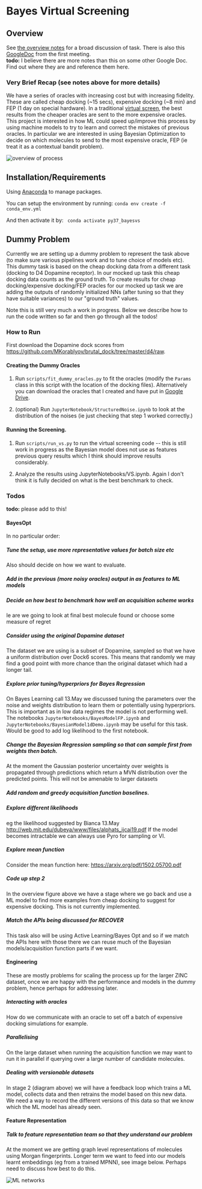 # Bayes Virtual Screening

## Overview
See [the overview notes](notes/overview/compiled_drafts/13_may_2020.pdf) for a broad discussion of task.
There is also this [GoogleDoc](https://docs.google.com/document/d/1zx9na64Qt2_11BjoqQiXiyANT-O4ZTXPOTdPA3fsZLM/edit#) 
from the first meeting.  
__**todo:**__ I believe there are more notes than this on some other Google Doc. Find out where they are and reference them here. 

### Very Brief Recap (see notes above for more details)
We have a series of oracles with increasing cost but with increasing fidelity. These are called cheap docking (~15 secs),
expensive docking (~8 min) and FEP (1 day on special hardware). In a traditional [virtual screen](https://en.wikipedia.org/wiki/Virtual_screening),
the best results from the cheaper oracles are sent to the more expensive oracles. This project is interested in how ML 
could speed up/improve this process by using machine models to try to learn and correct the mistakes of previous oracles.
In particular we are interested in using Bayesian Optimization to decide on which molecules to send to the most expensive
oracle, FEP (ie treat it as a contextual bandit problem). 


![overview of process](notes/overview/imgs/process.png)



## Installation/Requirements
Using [Anaconda](https://www.anaconda.com/products/individual) to manage packages.

You can setup the environment by running:
`conda env create -f conda_env.yml`

And then activate it by:
` conda activate py37_bayesvs`


## Dummy Problem

Currently we are setting up a dummy problem to represent the task above (to make sure various pipelines work and to tune 
choice of models etc). 
This dummy task is based on the cheap docking data from a different task (docking to D4 Dopamine receptor). 
In our mocked up task this cheap docking data counts as the ground truth.
To create results for cheap docking/expensive docking/FEP oracles for our mocked up task we are adding
 the outputs of randomly initialized NNs (after tuning so that they have suitable variances) to our "ground truth" values.

Note this is still very much a work in progress.
Below we describe how to run the code written so far and then go through all the todos!

### How to Run

First download the Dopamine dock scores from https://github.com/MKorablyov/brutal_dock/tree/master/d4/raw.

#### Creating the Dummy Oracles
1. Run `scripts/fit_dummy_oracles.py` to fit the oracles (modify the `Params` class in this script with the location of
the docking files).
Alternatively you can download the oracles that I created and have put in
 [Google Drive](https://drive.google.com/drive/folders/14eHJSe2tFWQi3ZTCYGcuu4GVPJ7feUam?usp=sharing).

2. (optional) Run `JupyterNotebook/StructuredNoise.ipynb` to look at the distribution of the noises (ie just checking
that step 1 worked correctly.)

#### Running the Screening.

1. Run `scripts/run_vs.py` to run the virtual screening code -- this is still work in progress as the Bayesian model 
does not use as features previous query results which I think should improve results considerably.

2. Analyze the results using JupyterNotebooks/VS.ipynb. 
Again I don't think it is fully decided on what is the best benchmark to check.

### Todos

**todo:** please add to this!


#### BayesOpt

In no particular order:

##### Tune the setup, use more representative values for batch size etc
Also should decide on how we want to evaluate.

##### Add in the previous (more noisy oracles) output in as features to ML models

##### Decide on how best to benchmark how well an acquisition scheme works
Ie are we going to look at final best molecule found or choose some measure of regret

##### Consider using the original Dopamine dataset
The dataset we are using is a subset of Dopamine, sampled so that we have a uniform distribution over Dock6 scores.
This means that randomly we may find a good point with more chance than the original dataset which had a longer tail.

##### Explore prior tuning/hyperpriors for Bayes Regression
On Bayes Learning call 13.May we discussed tuning the parameters over the noise and weights distribution to learn them
or potentially using hyperpriors.
This is important as in low data regimes the model is not performing well.
The notebooks `JupyterNotebooks/BayesModelFP.ipynb` and `JupyterNotebooks/BayesianModel1dDemo.ipynb` may be useful 
for this task. Would be good to add log likelihood to the first notebook.

##### Change the Bayesian Regression sampling so that can sample first from weights then batch.
At the moment the Gaussian posterior uncertainty over weights is propagated through predictions which return a MVN distribution
over the predicted points. This will not be amenable to larger datasets 

##### Add random and greedy acquisition function baselines.

##### Explore different  likelihoods
eg the likelihood suggested by Bianca 13.May http://web.mit.edu/dubeya/www/files/alphats_ijcai19.pdf
If the model becomes intractable we can always use Pyro for sampling or VI.

##### Explore mean function
Consider the mean function here: https://arxiv.org/pdf/1502.05700.pdf

##### Code up step 2
In the overview figure above we have a stage where we go back and use a ML model to find more examples from cheap docking
to suggest for expensive docking. This is not currently implemented.

##### Match the APIs being discussed for RECOVER
This task also will be using Active Learning/Bayes Opt and so if we match the APIs here with those there we can reuse much
of the Bayesian models/acquisition function parts if we want.


#### Engineering

These are mostly problems for scaling the process up for the larger ZINC dataset, once we are happy with the performance
and models in the dummy problem, hence perhaps for addressing later.

##### Interacting with oracles
How do we communicate with an oracle to set off a batch of expensive docking simulations for example.

##### Parallelising
On the large dataset when running the acquisition function we may want to run it in parallel if querying over a large
number of candidate molecules.


##### Dealing with versionable datasets
In stage 2 (diagram above) we will have a feedback loop which trains a ML model, collects data and then retrains the model
based on this new data. We need a way to record the different versions of this data so that we know which the ML model
has already seen.

#### Feature Representation

##### Talk to feature representation team so that they understand our problem
At the moment we are getting graph level representations of molecules using Morgan fingerprints. Longer term we want
to feed into our models learnt embeddings (eg from a trained MPNN), see image below. Perhaps need to discuss how best to do this.

![ML networks](notes/overview/imgs/networks.png)




